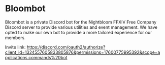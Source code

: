 # Bloombot

Bloombot is a private Discord bot for the Nightbloom FFXIV Free Company Discord server to provide various utilities and
event management. We have opted to make our own bot to provide a more tailored experience for our members.

Invite link:
<https://discord.com/oauth2/authorize?client_id=1324557605833805876&permissions=17600775995392&scope=applications.commands%20bot>

